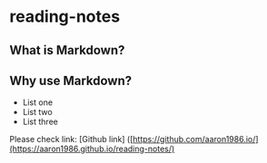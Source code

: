 # reading-notes

## What is Markdown?

## Why use Markdown?

- List one
- List two
- List three
  
Please check link: [Github link] ([https://github.com/aaron1986.io/](https://aaron1986.github.io/reading-notes/)
